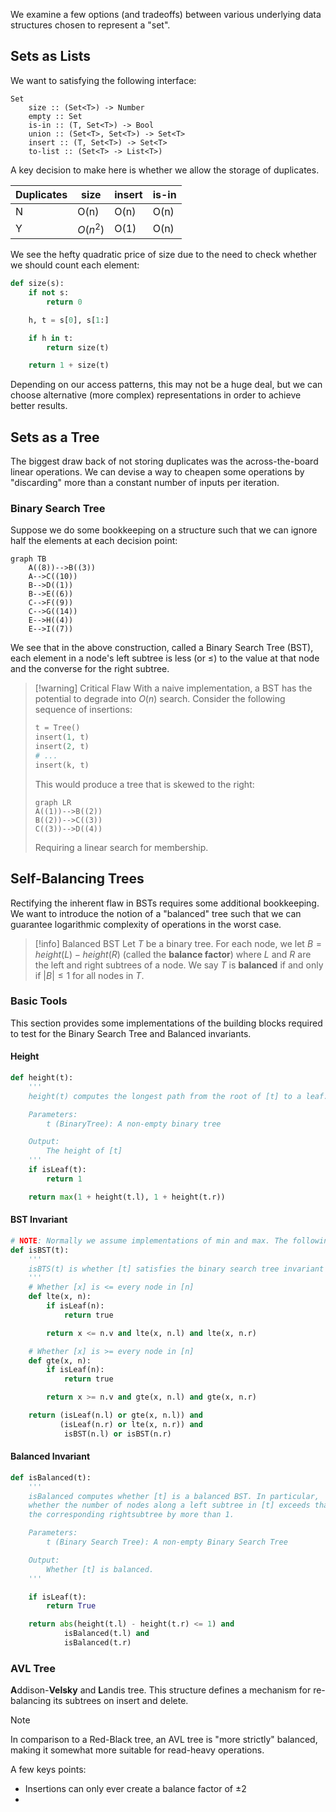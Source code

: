 We examine a few options (and tradeoffs) between various underlying data structures chosen to represent a "set".

## Sets as Lists

We want to satisfying the following interface:

```
Set
	size :: (Set<T>) -> Number
	empty :: Set
	is-in :: (T, Set<T>) -> Bool
	union :: (Set<T>, Set<T>) -> Set<T>
	insert :: (T, Set<T>) -> Set<T>
	to-list :: (Set<T> -> List<T>) 
```

A key decision to make here is whether we allow the storage of duplicates. 

| Duplicates | size    | insert | is-in |
| ---------- | ------- | ------ | ----- | 
| N          | O(n)    | O(n)   | O(n)  |
| Y          | $O(n^2)$ | O(1)   | O(n)  |

We see the hefty quadratic price of size due to the need to check whether we should count each element:

```python
def size(s):
	if not s:
		return 0

	h, t = s[0], s[1:]

	if h in t:
		return size(t)

	return 1 + size(t)
```

Depending on our access patterns, this may not be a huge deal, but we can choose alternative (more complex) representations in order to achieve better results.

## Sets as a Tree

The biggest draw back of not storing duplicates was the across-the-board linear operations. We can devise a way to cheapen some operations by "discarding" more than a constant number of inputs per iteration.

### Binary Search Tree

Suppose we do some bookkeeping on a structure such that we can ignore half the elements at each decision point:

```mermaid
graph TB
    A((8))-->B((3))
    A-->C((10))
    B-->D((1))
    B-->E((6))
    C-->F((9))
    C-->G((14))
    E-->H((4))
    E-->I((7))
```

We see that in the above construction, called a Binary Search Tree (BST), each element in a node's left subtree is less (or $\leqslant$) to the value at that node and the converse for the right subtree.

> [!warning] Critical Flaw
> With a naive implementation, a BST has the potential to degrade into $O(n)$ search. Consider the following sequence of insertions:
> ```python
> t = Tree()
> insert(1, t)
> insert(2, t)
> # ...
> insert(k, t)
>``` 
> This would produce a tree that is skewed to the right:
> ```mermaid
> graph LR 
> A((1))-->B((2))
> B((2))-->C((3))
> C((3))-->D((4))
> ```
> Requiring a linear search for membership.

## Self-Balancing Trees

Rectifying the inherent flaw in BSTs requires some additional bookkeeping. We want to introduce the notion of a "balanced" tree such that we can guarantee logarithmic complexity of operations in the worst case. 

> [!info] Balanced BST
> Let $T$ be a binary tree. For each node, we let $B = height(L) - height(R)$ (called the **balance factor**) where $L$ and $R$ are the left and right subtrees of a node. We say $T$ is **balanced** if and only if $|B| \leqslant 1$ for all nodes in $T$.

### Basic Tools

This section provides some implementations of the building blocks required to test for the Binary Search Tree and Balanced invariants.

#### Height

```python
def height(t):
	'''
	height(t) computes the longest path from the root of [t] to a leaf.

	Parameters:
		t (BinaryTree): A non-empty binary tree

	Output:
		The height of [t]
	'''
	if isLeaf(t):
		return 1

	return max(1 + height(t.l), 1 + height(t.r))
```

#### BST Invariant 

```python
# NOTE: Normally we assume implementations of min and max. The following checks each node for correctness without finding these absolutes.
def isBST(t):
	'''
	isBTS(t) is whether [t] satisfies the binary search tree invariant
	'''
	# Whether [x] is <= every node in [n]
	def lte(x, n):
		if isLeaf(n):
			return true

		return x <= n.v and lte(x, n.l) and lte(x, n.r)

	# Whether [x] is >= every node in [n]
	def gte(x, n):
		if isLeaf(n):
			return true

		return x >= n.v and gte(x, n.l) and gte(x, n.r)

	return (isLeaf(n.l) or gte(x, n.l)) and
		   (isLeaf(n.r) or lte(x, n.r)) and
			isBST(n.l) or isBST(n.r)
```

#### Balanced Invariant

```python
def isBalanced(t):
	'''
	isBalanced computes whether [t] is a balanced BST. In particular,
	whether the number of nodes along a left subtree in [t] exceeds that of
	the corresponding rightsubtree by more than 1.

	Parameters: 
		t (Binary Search Tree): A non-empty Binary Search Tree

	Output:
		Whether [t] is balanced.
	'''

	if isLeaf(t):
		return True

	return abs(height(t.l) - height(t.r) <= 1) and 
			isBalanced(t.l) and 
			isBalanced(t.r)
```

### AVL Tree

**A**ddison-**Velsky** and **L**andis tree. This structure defines a mechanism for re-balancing its subtrees on insert and delete.

> [!note]
> In comparison to a Red-Black tree, an AVL tree is "more strictly" balanced, making it somewhat more suitable for read-heavy operations.


A few keys points:

- Insertions can only ever create a balance factor of $\pm 2$
- 